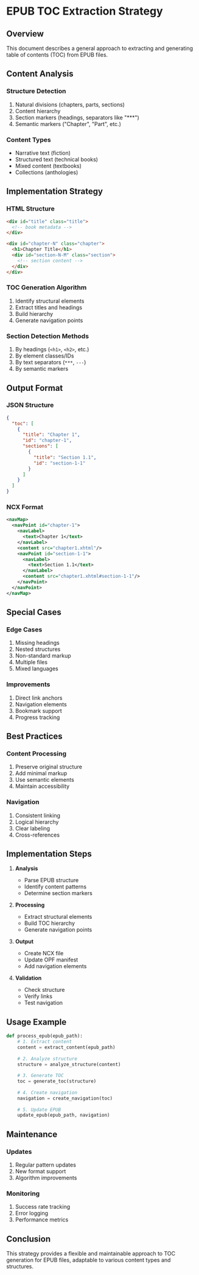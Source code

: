 # EPUB TOC Extraction Strategy

## Overview
This document describes a general approach to extracting and generating table of contents (TOC) from EPUB files.

## Content Analysis

### Structure Detection
1. Natural divisions (chapters, parts, sections)
2. Content hierarchy
3. Section markers (headings, separators like "***")
4. Semantic markers ("Chapter", "Part", etc.)

### Content Types
- Narrative text (fiction)
- Structured text (technical books)
- Mixed content (textbooks)
- Collections (anthologies)

## Implementation Strategy

### HTML Structure
```html
<div id="title" class="title">
  <!-- book metadata -->
</div>

<div id="chapter-N" class="chapter">
  <h1>Chapter Title</h1>
  <div id="section-N-M" class="section">
    <!-- section content -->
  </div>
</div>
```

### TOC Generation Algorithm
1. Identify structural elements
2. Extract titles and headings
3. Build hierarchy
4. Generate navigation points

### Section Detection Methods
1. By headings (`<h1>`, `<h2>`, etc.)
2. By element classes/IDs
3. By text separators (`***`, `---`)
4. By semantic markers

## Output Format

### JSON Structure
```json
{
  "toc": [
    {
      "title": "Chapter 1",
      "id": "chapter-1",
      "sections": [
        {
          "title": "Section 1.1",
          "id": "section-1-1"
        }
      ]
    }
  ]
}
```

### NCX Format
```xml
<navMap>
  <navPoint id="chapter-1">
    <navLabel>
      <text>Chapter 1</text>
    </navLabel>
    <content src="chapter1.xhtml"/>
    <navPoint id="section-1-1">
      <navLabel>
        <text>Section 1.1</text>
      </navLabel>
      <content src="chapter1.xhtml#section-1-1"/>
    </navPoint>
  </navPoint>
</navMap>
```

## Special Cases

### Edge Cases
1. Missing headings
2. Nested structures
3. Non-standard markup
4. Multiple files
5. Mixed languages

### Improvements
1. Direct link anchors
2. Navigation elements
3. Bookmark support
4. Progress tracking

## Best Practices

### Content Processing
1. Preserve original structure
2. Add minimal markup
3. Use semantic elements
4. Maintain accessibility

### Navigation
1. Consistent linking
2. Logical hierarchy
3. Clear labeling
4. Cross-references

## Implementation Steps

1. **Analysis**
   - Parse EPUB structure
   - Identify content patterns
   - Determine section markers

2. **Processing**
   - Extract structural elements
   - Build TOC hierarchy
   - Generate navigation points

3. **Output**
   - Create NCX file
   - Update OPF manifest
   - Add navigation elements

4. **Validation**
   - Check structure
   - Verify links
   - Test navigation

## Usage Example

```python
def process_epub(epub_path):
    # 1. Extract content
    content = extract_content(epub_path)
    
    # 2. Analyze structure
    structure = analyze_structure(content)
    
    # 3. Generate TOC
    toc = generate_toc(structure)
    
    # 4. Create navigation
    navigation = create_navigation(toc)
    
    # 5. Update EPUB
    update_epub(epub_path, navigation)
```

## Maintenance

### Updates
1. Regular pattern updates
2. New format support
3. Algorithm improvements

### Monitoring
1. Success rate tracking
2. Error logging
3. Performance metrics

## Conclusion
This strategy provides a flexible and maintainable approach to TOC generation for EPUB files, adaptable to various content types and structures. 